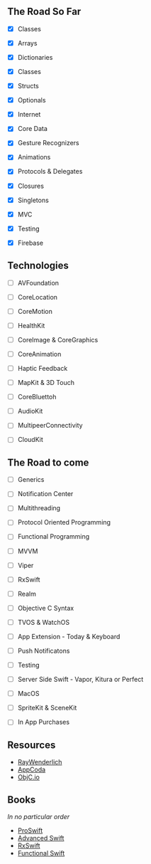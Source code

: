 
## The Road So Far
- [X] Classes
- [x] Arrays
- [x] Dictionaries
- [X] Classes
- [x] Structs
- [x] Optionals
- [x] Internet
- [x] Core Data
- [x] Gesture Recognizers
- [x] Animations
- [x] Protocols & Delegates
- [x] Closures
- [x] Singletons
- [x] MVC
- [x] Testing
- [x] Firebase


## Technologies
- [ ] AVFoundation 
- [ ] CoreLocation
- [ ] CoreMotion
- [ ] HealthKit
- [ ] CoreImage & CoreGraphics
- [ ] CoreAnimation
- [ ] Haptic Feedback
- [ ] MapKit & 3D Touch
- [ ] CoreBluettoh
- [ ] AudioKit
- [ ] MultipeerConnectivity
- [ ] CloudKit


## The Road to come


- [ ] Generics
- [ ] Notification Center
- [ ] Multithreading
- [ ] Protocol Oriented Programming
- [ ] Functional Programming
- [ ] MVVM
- [ ] Viper
- [ ] RxSwift
- [ ] Realm
- [ ] Objective C Syntax
- [ ] TVOS & WatchOS
- [ ] App Extension - Today & Keyboard
- [ ] Push Notificatons
- [ ] Testing 
- [ ] Server Side Swift - Vapor, Kitura or Perfect
- [ ] MacOS 
- [ ] SpriteKit & SceneKit
- [ ] In App Purchases




## Resources

- [RayWenderlich](https://www.raywenderlich.com)
- [AppCoda](http://appcoda.com/)
- [ObjC.io](https://www.objc.io/)


## Books

*In no particular order*

 - [ProSwift](https://gumroad.com/l/proswift)
 - [Advanced Swift](https://www.objc.io/books/advanced-swift/)
 - [RxSwift](https://store.raywenderlich.com/products/rxswift)
 - [Functional Swift](https://www.objc.io/books/functional-swift/)
